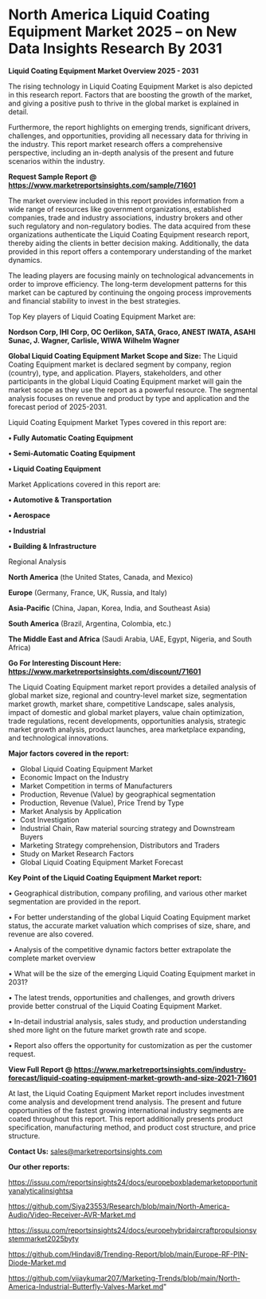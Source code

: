 # North America Liquid Coating Equipment Market 2025 – on New Data Insights Research By 2031

<Strong> Liquid Coating Equipment Market Overview 2025 - 2031</strong>

The rising technology in Liquid Coating Equipment Market is also depicted in this research report. Factors that are boosting the growth of the market, and giving a positive push to thrive in the global market is explained in detail.

Furthermore, the report highlights on emerging trends, significant drivers, challenges, and opportunities, providing all necessary data for thriving in the industry. This report market research offers a comprehensive perspective, including an in-depth analysis of the present and future scenarios within the industry.

<strong>Request Sample Report @ <a href=https://www.marketreportsinsights.com/sample/71601>https://www.marketreportsinsights.com/sample/71601</a></strong>

The market overview included in this report provides information from a wide range of resources like government organizations, established companies, trade and industry associations, industry brokers and other such regulatory and non-regulatory bodies. The data acquired from these organizations authenticate the Liquid Coating Equipment research report, thereby aiding the clients in better decision making. Additionally, the data provided in this report offers a contemporary understanding of the market dynamics.

The leading players are focusing mainly on technological advancements in order to improve efficiency. The long-term development patterns for this market can be captured by continuing the ongoing process improvements and financial stability to invest in the best strategies.

Top Key players of Liquid Coating Equipment Market are:

<strong>Nordson Corp, IHI Corp, OC Oerlikon, SATA, Graco, ANEST IWATA, ASAHI Sunac, J. Wagner, Carlisle, WIWA Wilhelm Wagner</strong>

<strong><b>Global Liquid Coating Equipment Market Scope and Size:</b></strong>
The Liquid Coating Equipment market is declared segment by company, region (country), type, and application. Players, stakeholders, and other participants in the global Liquid Coating Equipment market will gain the market scope as they use the report as a powerful resource. The segmental analysis focuses on revenue and product by type and application and the forecast period of 2025-2031.

Liquid Coating Equipment Market Types covered in this report are:

<strong>• Fully Automatic Coating Equipment

• Semi-Automatic Coating Equipment

• Liquid Coating Equipment</strong>

Market Applications covered in this report are:

<strong>• Automotive & Transportation

• Aerospace

• Industrial

• Building & Infrastructure</strong> 

Regional Analysis

<strong>North America</strong> (the United States, Canada, and Mexico)

<strong>Europe</strong> (Germany, France, UK, Russia, and Italy)

<strong>Asia-Pacific</strong> (China, Japan, Korea, India, and Southeast Asia)

<strong>South America</strong> (Brazil, Argentina, Colombia, etc.)

<strong>The Middle East and Africa</strong> (Saudi Arabia, UAE, Egypt, Nigeria, and South Africa)

<strong>Go For Interesting Discount Here: <a href=https://www.marketreportsinsights.com/discount/71601>https://www.marketreportsinsights.com/discount/71601</a></strong>

The Liquid Coating Equipment market report provides a detailed analysis of global market size, regional and country-level market size, segmentation market growth, market share, competitive Landscape, sales analysis, impact of domestic and global market players, value chain optimization, trade regulations, recent developments, opportunities analysis, strategic market growth analysis, product launches, area marketplace expanding, and technological innovations.

<strong><b>Major factors covered in the report:</b></strong>
<ul>
  <li>Global Liquid Coating Equipment Market </li>
  <li>Economic Impact on the Industry</li>
  <li>Market Competition in terms of Manufacturers</li>
  <li>Production, Revenue (Value) by geographical segmentation</li>
  <li>Production, Revenue (Value), Price Trend by Type</li>
  <li>Market Analysis by Application</li>
  <li>Cost Investigation</li>
  <li>Industrial Chain, Raw material sourcing strategy and Downstream Buyers</li>
  <li>Marketing Strategy comprehension, Distributors and Traders</li>
  <li>Study on Market Research Factors</li>
  <li>Global Liquid Coating Equipment Market Forecast</li>
</ul>

<strong><b>Key Point of the Liquid Coating Equipment Market report:</b></strong>

• Geographical distribution, company profiling, and various other market segmentation are provided in the report.

• For better understanding of the global Liquid Coating Equipment market status, the accurate market valuation which comprises of size, share, and revenue are also covered.

• Analysis of the competitive dynamic factors better extrapolate the complete market overview

• What will be the size of the emerging Liquid Coating Equipment market in 2031?

• The latest trends, opportunities and challenges, and growth drivers provide better construal of the Liquid Coating Equipment Market.

• In-detail industrial analysis, sales study, and production understanding shed more light on the future market growth rate and scope.

• Report also offers the opportunity for customization as per the customer request.

<strong><b>View Full Report @ <a href=https://www.marketreportsinsights.com/industry-forecast/liquid-coating-equipment-market-growth-and-size-2021-71601>https://www.marketreportsinsights.com/industry-forecast/liquid-coating-equipment-market-growth-and-size-2021-71601</a></b></strong>


At last, the Liquid Coating Equipment Market report includes investment come analysis and development trend analysis. The present and future opportunities of the fastest growing international industry segments are coated throughout this report. This report additionally presents product specification, manufacturing method, and product cost structure, and price structure.

<strong>Contact Us:</strong>
sales@marketreportsinsights.com

<strong>Our other reports:</strong>

<a href=https://issuu.com/reportsinsights24/docs/europeboxblademarketopportunityanalyticalinsightsa>https://issuu.com/reportsinsights24/docs/europeboxblademarketopportunityanalyticalinsightsa</a>

<a href=https://github.com/Siya23553/Research/blob/main/North-America-Audio/Video-Receiver-AVR-Market.md>https://github.com/Siya23553/Research/blob/main/North-America-Audio/Video-Receiver-AVR-Market.md</a>

<a href=https://issuu.com/reportsinsights24/docs/europehybridaircraftpropulsionsystemmarket2025byty>https://issuu.com/reportsinsights24/docs/europehybridaircraftpropulsionsystemmarket2025byty</a>

<a href=https://github.com/Hindavi8/Trending-Report/blob/main/Europe-RF-PIN-Diode-Market.md>https://github.com/Hindavi8/Trending-Report/blob/main/Europe-RF-PIN-Diode-Market.md</a>

<a href=https://github.com/vijaykumar207/Marketing-Trends/blob/main/North-America-Industrial-Butterfly-Valves-Market.md>https://github.com/vijaykumar207/Marketing-Trends/blob/main/North-America-Industrial-Butterfly-Valves-Market.md</a>"
